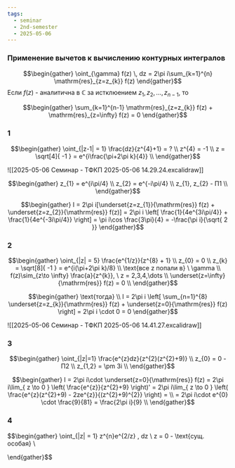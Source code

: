 ```yaml
---
tags:
  - seminar
  - 2nd-semester
  - 2025-05-06
---
```


### Применение вычетов к вычислению контурных интегралов

$$\begin{gather}
\oint_{\gamma} f(z) \, dz = 2\pi i\sum_{k=1}^{n} \mathrm{res}_{z=z_{k}} f(z)
\end{gather}$$
Если $f(z)$ - аналитична в $\mathbb{C}$ за истклюением $z_{1}, z_{2}, \dots, z_{n-1}$, то 



$$\begin{gather}
\sum_{k=1}^{n-1} \mathrm{res}_{z=z_{k}} f(z) + \mathrm{res}_{z=\infty} f(z) = 0
\end{gather}$$

### 1

$$\begin{gather}
\oint_{|z-1| = 1} \frac{dz}{z^{4}+1} = ? \\
z^{4} = -1 \\
z = \sqrt[4]{ -1 } = e^{i\frac{\pi+2\pi k}{4}} \\
\end{gather}$$

![[2025-05-06 Семинар - ТФКП 2025-05-06 14.29.24.excalidraw]]

$$\begin{gather}
z_{1} = e^{i\pi/4} \\
z_{2} = e^{-i\pi/4} \\
z_{1}, z_{2} - П1 \\
\end{gather}$$

$$\begin{gather}
I = 2\pi i[\underset{z=z_{1}}{\mathrm{res}} f(z) + \underset{z=z_{2}}{\mathrm{res}} f(z)] = 2\pi i \left[ \frac{1}{4e^{3i\pi/4}} + \frac{1}{4e^{-3i\pi/4}} \right] = \pi i\cos \frac{3\pi}{4} = -\frac{\pi i}{\sqrt{ 2 }}
\end{gather}$$

### 2

$$\begin{gather}
\oint_{|z| = 5} \frac{e^{1/z}}{z^{8} + 1} \\
z_{0} = 0 \\
z_{k} = \sqrt[8]{ -1 } = e^{i(\pi+2\pi k)/8} \\
\text{все z попали в} \ \gamma \\
f(z)\sim_{z\to \infty} \frac{a}{z^{k}}, \ z = 2,3,4,\dots \\
\underset{z=\infty}{\mathrm{res}} f(z) = 0 \\
\end{gather}$$

$$\begin{gather}
\text{тогда} \\
I = 2\pi i \left[ \sum_{n=1}^{8} \underset{z=z_{k}}{\mathrm{res}} f(z) + \underset{z=0}{\mathrm{res}} f(z)  \right] = 2\pi i \cdot 0 = 0
\end{gather}$$

![[2025-05-06 Семинар - ТФКП 2025-05-06 14.41.27.excalidraw]]

### 3

$$\begin{gather}
\oint_{|z|=1} \frac{e^{z}dz}{z^{2}(z^{2}+9)} \\
z_{0} = 0 - П2 \\
z_{1,2} = \pm 3i \\
\end{gather}$$

$$\begin{gather}
I = 2\pi i\cdot \underset{z=0}{\mathrm{res}} f(z) = 2\pi i\lim_{ z \to 0 } \left( \frac{e^{z}}{z^{2}+9} \right)' = 2\pi i\lim_{ z \to 0 } \left( \frac{e^{z}(z^{2}+9) - 2ze^{z}}{(z^{2}+9)^{2}} \right) = \\
= 2\pi i\cdot e^{0} \cdot \frac{9}{81} = \frac{2\pi i}{9} \\
\end{gather}$$

### 4

$$\begin{gather}
\oint_{|z| = 1} z^{n}e^{2/z} \, dz \\
z = 0 - \text{сущ. особая} \\

\end{gather}$$